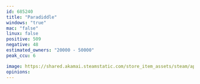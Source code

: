 ```yaml
---
id: 685240
title: "Paradiddle"
windows: "true"
mac: "false"
linux: false
positive: 509
negative: 48
estimated_owners: "20000 - 50000"
peak_ccu: 6

image: https://shared.akamai.steamstatic.com/store_item_assets/steam/apps/685240/header.jpg?t=1725007008
opinions:
---
```

